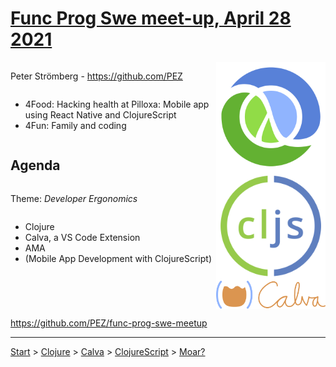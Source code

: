 # [Func Prog Swe meet-up, April 28 2021](https://www.meetup.com/Func-Prog-Sweden/events/276148449)

<div style="display: flex; flex-direction: row;">

<div style="display: flex; flex-direction: column;">

Peter Strömberg - https://github.com/PEZ
* 4Food: Hacking health at Pilloxa: Mobile app using React Native and ClojureScript
* 4Fun: Family and coding

## Agenda

Theme: _Developer Ergonomics_

* Clojure
* Calva, a VS Code Extension
* AMA
* (Mobile App Development with ClojureScript)


</div>
<div style="display: flex; justify-content: space-around; flex-grow: 0.3">
  <div style="display: flex; flex-direction: column; justify-content: space-around; align-items: center;">
    <img src="clj.png" width="200"/>
    <img src="cljs.png" width="200"/>
    <img src="calva-logo-300w.png" width="300"/>
  </div>
</div>
</div>

https://github.com/PEZ/func-prog-swe-meetup

---

[Start](hello.md) > [Clojure](clojure.md) > [Calva](calva.md) > [ClojureScript](cljsrn.md) > [Moar?](moar.md)